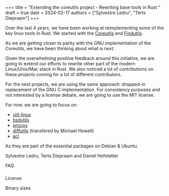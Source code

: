 +++
title = "Extending the coreutils project - Rewriting base tools in Rust "
draft = true
date = 2024-02-17
authors = ["Sylvestre Ledru", "Terts Diepraam"]
+++

Over the last 4 years, we have been working at reimplementing some of the key linux tools in Rust. We started with the [Coreutils](https://github.com/uutils/coreutils) and [Findutils](https://github.com/uutils/findutils).

As we are getting closer to parity with the GNU implementation of the Coreutils, we have been thinking about what is next.

Given the overwhelming positive feedback around this initiative, we are going to extend our efforts to rewrite other part of the modern Linux/Unix/Mac stack in Rust. We also noticed a lot of contributions on these projects coming for a lot of different contributors.

For the next projects, we are using the same approach: dropped-in replacement of the GNU C implementation. For consistency purposes and not interested by a license debate, we are going to use the MIT license.

For now, we are going to focus on:
* [util-linux](https://github.com/uutils/util-linux)
* [bsdutils](https://github.com/uutils/bsdutils)
* [procps](https://github.com/uutils/procps)
* [diffutils](https://github.com/uutils/diffutils) (transfered by Michael Howell)
* [acl](https://github.com/uutils/acl)

As they are part of the essential packages on Debian & Ubuntu.

Sylvestre Ledru, Terts Diepraam and Daniel Hofstetter


FAQ
###

License

Binary sizes